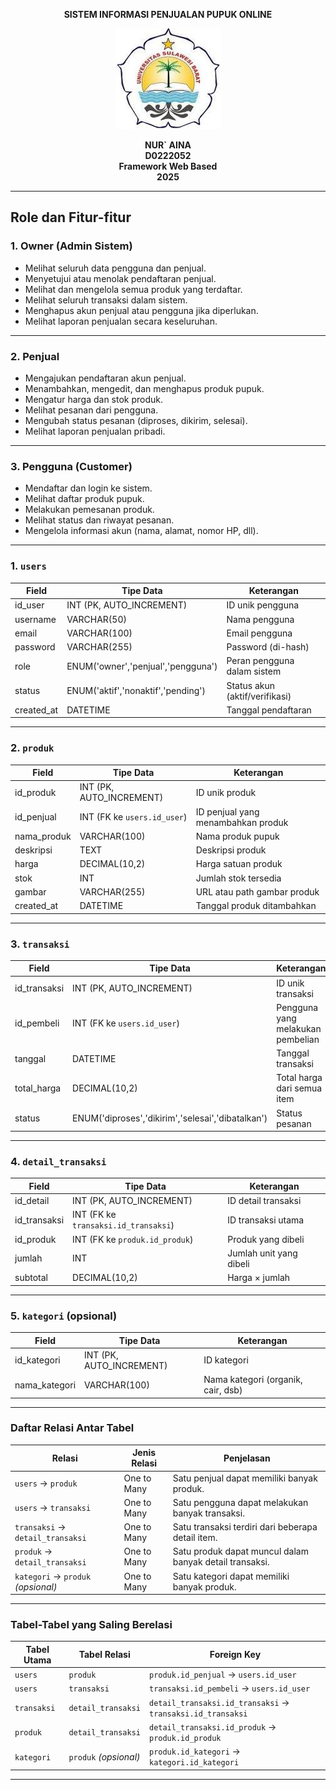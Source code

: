 <p align="center"><strong>SISTEM INFORMASI PENJUALAN PUPUK ONLINE</strong></p>

<div align="center">

![logo_unsulbar](public/download.jpg)



<b>NUR` AINA</b><br>
<b>D0222052</b><br>
<b>Framework Web Based</b><br>
<b>2025</b>
</div>

---
##  Role dan Fitur-fitur

### 1. Owner (Admin Sistem)
- Melihat seluruh data pengguna dan penjual.
- Menyetujui atau menolak pendaftaran penjual.
- Melihat dan mengelola semua produk yang terdaftar.
- Melihat seluruh transaksi dalam sistem.
- Menghapus akun penjual atau pengguna jika diperlukan.
- Melihat laporan penjualan secara keseluruhan.

---

### 2.  Penjual
- Mengajukan pendaftaran akun penjual.
- Menambahkan, mengedit, dan menghapus produk pupuk.
- Mengatur harga dan stok produk.
- Melihat pesanan dari pengguna.
- Mengubah status pesanan (diproses, dikirim, selesai).
- Melihat laporan penjualan pribadi.

---

### 3. Pengguna (Customer)
- Mendaftar dan login ke sistem.
- Melihat daftar produk pupuk.
- Melakukan pemesanan produk.
- Melihat status dan riwayat pesanan.
- Mengelola informasi akun (nama, alamat, nomor HP, dll).


---
### 1. `users`

| Field       | Tipe Data                        | Keterangan                            |
|-------------|----------------------------------|----------------------------------------|
| id_user     | INT (PK, AUTO_INCREMENT)         | ID unik pengguna                      |
| username    | VARCHAR(50)                      | Nama pengguna                         |
| email       | VARCHAR(100)                     | Email pengguna                        |
| password    | VARCHAR(255)                     | Password (di-hash)                    |
| role        | ENUM('owner','penjual','pengguna') | Peran pengguna dalam sistem           |
| status      | ENUM('aktif','nonaktif','pending') | Status akun (aktif/verifikasi)       |
| created_at  | DATETIME                         | Tanggal pendaftaran                   |

---

### 2.  `produk`

| Field        | Tipe Data              | Keterangan                              |
|--------------|------------------------|------------------------------------------|
| id_produk    | INT (PK, AUTO_INCREMENT) | ID unik produk                         |
| id_penjual   | INT (FK ke `users.id_user`) | ID penjual yang menambahkan produk |
| nama_produk  | VARCHAR(100)           | Nama produk pupuk                        |
| deskripsi    | TEXT                   | Deskripsi produk                         |
| harga        | DECIMAL(10,2)         | Harga satuan produk                      |
| stok         | INT                   | Jumlah stok tersedia                     |
| gambar       | VARCHAR(255)          | URL atau path gambar produk              |
| created_at   | DATETIME              | Tanggal produk ditambahkan               |

---

### 3. `transaksi`

| Field         | Tipe Data              | Keterangan                            |
|---------------|------------------------|----------------------------------------|
| id_transaksi  | INT (PK, AUTO_INCREMENT) | ID unik transaksi                   |
| id_pembeli    | INT (FK ke `users.id_user`) | Pengguna yang melakukan pembelian  |
| tanggal       | DATETIME              | Tanggal transaksi                      |
| total_harga   | DECIMAL(10,2)         | Total harga dari semua item            |
| status        | ENUM('diproses','dikirim','selesai','dibatalkan') | Status pesanan |

---

### 4.  `detail_transaksi`

| Field           | Tipe Data              | Keterangan                           |
|-----------------|------------------------|---------------------------------------|
| id_detail       | INT (PK, AUTO_INCREMENT) | ID detail transaksi                |
| id_transaksi    | INT (FK ke `transaksi.id_transaksi`) | ID transaksi utama          |
| id_produk       | INT (FK ke `produk.id_produk`)       | Produk yang dibeli             |
| jumlah          | INT                   | Jumlah unit yang dibeli               |
| subtotal        | DECIMAL(10,2)         | Harga × jumlah                        |

---


### 5.  `kategori` (opsional)

| Field          | Tipe Data              | Keterangan                           |
|----------------|------------------------|---------------------------------------|
| id_kategori    | INT (PK, AUTO_INCREMENT) | ID kategori                        |
| nama_kategori  | VARCHAR(100)           | Nama kategori (organik, cair, dsb)   |



---
### Daftar Relasi Antar Tabel

| Relasi                           | Jenis Relasi  | Penjelasan                                                                 |
|----------------------------------|---------------|----------------------------------------------------------------------------|
| `users` → `produk`               | One to Many   | Satu penjual dapat memiliki banyak produk.                                 |
| `users` → `transaksi`            | One to Many   | Satu pengguna dapat melakukan banyak transaksi.                            |
| `transaksi` → `detail_transaksi`| One to Many   | Satu transaksi terdiri dari beberapa detail item.                          |
| `produk` → `detail_transaksi`   | One to Many   | Satu produk dapat muncul dalam banyak detail transaksi.                    |
| `kategori` → `produk` *(opsional)* | One to Many | Satu kategori dapat memiliki banyak produk.                                |

---

### Tabel-Tabel yang Saling Berelasi

| Tabel Utama     | Tabel Relasi        | Foreign Key                                   |
|------------------|---------------------|-----------------------------------------------|
| `users`          | `produk`            | `produk.id_penjual` → `users.id_user`         |
| `users`          | `transaksi`         | `transaksi.id_pembeli` → `users.id_user`      |
| `transaksi`      | `detail_transaksi`  | `detail_transaksi.id_transaksi` → `transaksi.id_transaksi` |
| `produk`         | `detail_transaksi`  | `detail_transaksi.id_produk` → `produk.id_produk` |
| `kategori`       | `produk` *(opsional)* | `produk.id_kategori` → `kategori.id_kategori` |

---